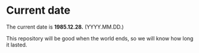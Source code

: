 # Current date

The current date is **1985.12.28.** (YYYY.MM.DD.)

This repository will be good when the world ends, so we will know how long it lasted.